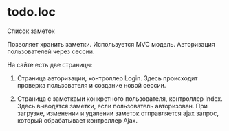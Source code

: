 # todo.loc
Список заметок

Позволяет хранить заметки.
Используется MVC модель.
Авторизация пользователей через сессии.

На сайте есть две страницы:
  1. Страница авторизации, контроллер Login.
  Здесь происходит проверка пользователя и создание новой сессии.
  
  2. Страница с заметками конкретного пользователя, контроллер Index.
  Здесь выводятся заметки, если пользователь авторизован.
  При загрузке, изменении и удалении заметок отправляется ajax запрос, который обрабатывает контроллер Ajax. 
